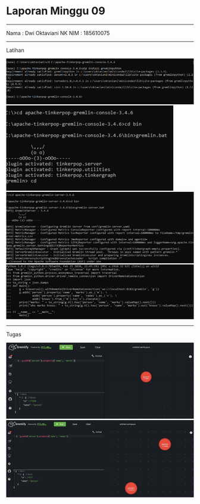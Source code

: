 # Laporan Minggu 09
----

Nama : Dwi Oktaviani NK
NIM : 185610075

----
Latihan

![gambar1](gb1.png)
![gambar2](gb2.png)
![gambar3](gb3.png)
![gambar4](gb4.png)

----
Tugas

![gambar5](gb5.png)
![gambar6](gb6.png)
